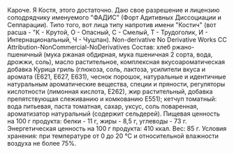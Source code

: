 Кароче. Я Костя, этого достаточно. Даю свое разрешение и лицензию соподрядчику именуемого "ФАДИС" (Форт Адитивных Диссоциации и Сеппарации).
Типо того, вот лица типу напротив имени "Костич" (вот расша - "К - Крутой, О - Опасный, С - Смелый, Т - Трудоголик, И - Интернациональный, Ч - Чушпан).
Non-derivative	No Derivative Works
CC Attribution-NonCommercial-NoDerivatives
Состав: хлеб ржано-пшеничный (мука ржаная обдирная, мука пшеничная 2 сорта, вода, дрожжи, соль), масло растительное, комплексная вкусоароматическая добавка Курица гриль (глюкоза, соль, лактоза, усилители вкуса и аромата (Е621, Е627, Е631), чеснок порошок, натуральные и идентичные натуральным ароматические вещества, специи и пряности, регуляторы кислотности (лимонная кислота, Е262), жир растительный, добавка препятствующая слеживанию и комкованию Е551); кетчуп томатный: вода питьевая, паста томатная, сахар, уксус, соль поваренная, ароматизатор натуральный (содержит сельдерей). Пищевая ценность на 100 г продукта: белки - 11 г, жиры - 8,5 г, углеводы - 73 г. Энергетическая ценность на 100 г продукта: 410 ккал. Вес: 85 г. Условия хранения: при температуре от 0 до 20 °С и относительной влажности воздуха не более 75%.
